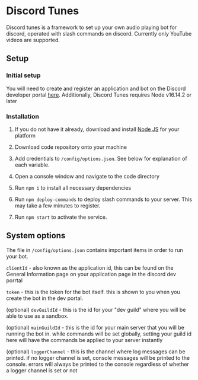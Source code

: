 # Discord Tunes
Discord tunes is a framework to set up your own audio playing bot for discord, operated with slash commands on discord. Currently only YouTube videos are supported.

## Setup

### Initial setup
You will need to create and register an application and bot on the Discord developer portal [here](https://discord.com/developers/docs/intro). Additionally, Discord Tunes requires Node v16.14.2 or later

### Installation
1. If you do not have it already, download and install [Node JS](https://nodejs.org/en/) for your platform

2. Download code repository onto your machine

3. Add credentials to `/config/options.json`. See below for explanation of each variable.

3. Open a console window and navigate to the code directory

4. Run `npm i` to install all necessary dependencies

5. Run `npm deploy-commands` to deploy slash commands to your server. This may take a few minutes to register.

5. Run `npm start` to activate the service.

## System options
The file in `/config/options.json` contains important items in order to run your bot.

`clientId` - also known as the application id, this can be found on the General Information page on your application page in the discord dev porrtal

`token` - this is the token for the bot itself. this is shown to you when you create the bot in the dev portal.

(optional) `devGuildId` - this is the id for your "dev guild" where you will be able to use as a sandbox.

(optional) `mainGuildId` - this is the id for your main server that you will be running the bot in. while commands will be set globally, setting your guild id here will have the commands be applied to your server instantly

(optional) `loggerChannel` - this is the channel where log messages can be printed. if no logger channel is set, console messages will be printed to the console. errors will always be printed to the console regardless of whether a logger channel is set or not
